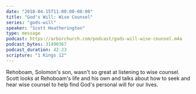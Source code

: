 ```yaml
---
date: "2018-04-15T11:00:00-08:00"
title: "God's Will: Wise Counsel"
series: "gods-will"
speaker: "Scott Heatherington"
type: message
podcast: https://arborchurch.com/podcast/gods-will-wise-counsel.m4a
podcast_bytes: 31490367
podcast_duration: 42:23
scripture: "1 Kings 12"
---
```

Rehoboam, Solomon's son, wasn't so great at listening to wise counsel. Scott looks at Rehoboam's life and his own and
talks about how to seek and hear wise counsel to help find God's personal will for our lives.

